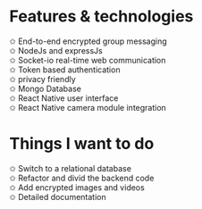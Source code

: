 # Features & technologies
   ✩ End-to-end encrypted group messaging  
   ✩ NodeJs and expressJs  
   ✩ Socket-io real-time web communication  
   ✩ Token based authentication  
   ✩ privacy friendly  
   ✩ Mongo Database  
   ✩ React Native user interface  
   ✩ React Native camera module integration  
# Things I want to do
   ✩ Switch to a relational database  
   ✩ Refactor and divid the backend code   
   ✩ Add encrypted images and videos  
   ✩ Detailed documentation  

   





   
